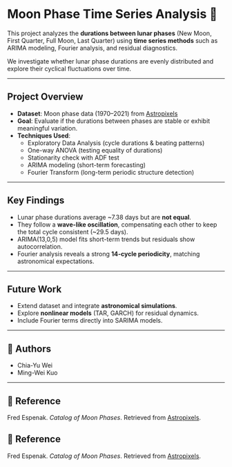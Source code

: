 # Moon Phase Time Series Analysis 🌙

This project analyzes the **durations between lunar phases** (New Moon, First Quarter, Full Moon, Last Quarter) using **time series methods** such as ARIMA modeling, Fourier analysis, and residual diagnostics.  

We investigate whether lunar phase durations are evenly distributed and explore their cyclical fluctuations over time.

---

## Project Overview
- **Dataset**: Moon phase data (1970–2021) from [Astropixels](https://astropixels.com/ephemeris/phasescat/phasescat.html)  
- **Goal**: Evaluate if the durations between phases are stable or exhibit meaningful variation.  
- **Techniques Used**:
  - Exploratory Data Analysis (cycle durations & beating patterns)  
  - One-way ANOVA (testing equality of durations)  
  - Stationarity check with ADF test  
  - ARIMA modeling (short-term forecasting)  
  - Fourier Transform (long-term periodic structure detection)  

---

## Key Findings
- Lunar phase durations average ~7.38 days but are **not equal**.  
- They follow a **wave-like oscillation**, compensating each other to keep the total cycle consistent (~29.5 days).  
- ARIMA(13,0,5) model fits short-term trends but residuals show autocorrelation.  
- Fourier analysis reveals a strong **14-cycle periodicity**, matching astronomical expectations.  

---

## Future Work
- Extend dataset and integrate **astronomical simulations**.  
- Explore **nonlinear models** (TAR, GARCH) for residual dynamics.  
- Include Fourier terms directly into SARIMA models.  

---

## 👥 Authors
- Chia-Yu Wei  
- Ming-Wei Kuo  

---

## 📖 Reference
Fred Espenak. *Catalog of Moon Phases*. Retrieved from [Astropixels](https://astropixels.com/ephemeris/phasescat/phasescat.html).


## 📖 Reference
Fred Espenak. *Catalog of Moon Phases*. Retrieved from [Astropixels](https://astropixels.com/ephemeris/phasescat/phasescat.html).
